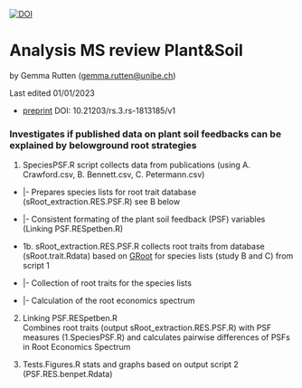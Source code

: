 [![DOI](https://zenodo.org/badge/596455574.svg)](https://zenodo.org/badge/latestdoi/596455574)

# Analysis MS review Plant&Soil
by Gemma Rutten (gemma.rutten@unibe.ch)

Last edited 01/01/2023
* [preprint](https://europepmc.org/article/PPR/PPR517673) DOI: 10.21203/rs.3.rs-1813185/v1

### Investigates if published data on plant soil feedbacks can be explained by belowground root strategies

1. SpeciesPSF.R script collects data from publications (using A. Crawford.csv, B. Bennett.csv, C. Petermann.csv)
 * |- Prepares species lists for root trait database (sRoot_extraction.RES.PSF.R) see B below
 * |- Consistent formating of the plant soil feedback (PSF) variables (Linking PSF.RESpetben.R)
 
 * 1b. sRoot_extraction.RES.PSF.R collects root traits from database (sRoot.trait.Rdata) based on [GRoot](https://groot-database.github.io/GRooT/) 
  for species lists (study B and C) from script 1
 * |- Collection of root traits for the species lists
 * |- Calculation of the root economics spectrum

2. Linking PSF.RESpetben.R   
 Combines root traits (output sRoot_extraction.RES.PSF.R) with PSF measures (1.SpeciesPSF.R) 
 and calculates pairwise differences of PSFs in Root Economics Spectrum 

3. Tests.Figures.R stats and graphs based on output script 2 (PSF.RES.benpet.Rdata)

